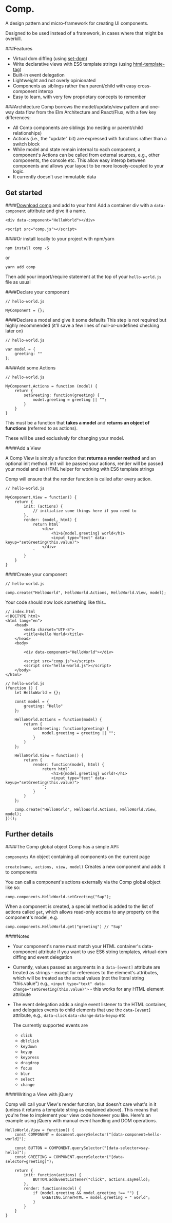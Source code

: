Comp.
=====

A design pattern and micro-framework for creating UI components.

Designed to be used instead of a framework, in cases where that might be overkill.

###Features
- Virtual dom diffing (using [set-dom](https://www.npmjs.com/package/set-dom))
- Write declarative views with ES6 template strings (using [html-template-tag](https://www.npmjs.com/package/html-template-tag))
- Built-in event delegation
- Lightweight and not overly opinionated
- Components as siblings rather than parent/child with easy cross-component interop
- Easy to learn, with very few proprietary concepts to remember

###Architecture
Comp borrows the model/update/view pattern and one-way data flow from the Elm Architecture and React/Flux,
with a few key differences:

- All Comp components are siblings (no nesting or parent/child relationships)
- Actions (i.e., the "update" bit) are expressed with functions rather than a switch block
- While model and state remain internal to each component, a component's Actions can be called
  from external sources, e.g., other components, the console etc. This allow easy interop
  between components and allows your layout to be more loosely-coupled to your logic.
- It currently doesn't use immutable data


Get started
-----------
####[Download comp](https://github.com/brendan-jefferis/comp/blob/master/comp.js) and add to your html
Add a container div with a `data-component` attribute and give it a name.

```
<div data-component="HelloWorld"></div>

<script src="comp.js"></script>
```

####Or install locally to your project with npm/yarn

```
npm install comp -S
```
or

```
yarn add comp
```

Then add your import/require statement at the top of your `hello-world.js` file as usual

####Declare your component

```
// hello-world.js

MyComponent = {};
```

####Declare a model and give it some defaults
This step is not required but highly recommended (it'll save a few lines of null-or-undefined checking later on)

```
// hello-world.js

var model = {
    greeting: ""
};
```

####Add some Actions

```
// hello-world.js

MyComponent.Actions = function (model) {
	return {
		setGreeting: function(greeting) {
			model.greeting = greeting || "";
		}
	}
}
```

This must be a function that **takes a model** and **returns an object of functions** (referred to as actions).

These will be used exclusively for changing your model.

####Add a View

A Comp View is simply a function that **returns a render method** and an optional init method. init will be passed your
actions, render will be passed your model and an HTML helper for working with ES6 template strings

Comp will ensure that the render function is called after every action.

```
// hello-world.js

MyComponent.View = function() {
    return {
        init: (actions) {
            // initialize some things here if you need to
        },
        render: (model, html) {
            return html`
                <div>
                    <h1>${model.greeting} world</h1>
                    <input type="text" data-keyup="setGreeting(this.value)">
                </div>
            `
        }
    }
}
```

####Create your component

```
// hello-world.js

comp.create("HelloWorld", HelloWorld.Actions, HelloWorld.View, model);
```

Your code should now look something like this..

```
// index.html
<!DOCTYPE html>
<html lang="en">
    <head>
        <meta charset="UTF-8">
        <title>Hello World</title>
    </head>
    <body>

        <div data-component="HelloWorld"></div>

        <script src="comp.js"></script>
        <script src="hello-world.js"></script>
    </body>
</html>
```

```
// hello-world.js
(function () {
    let HelloWorld = {};

    const model = {
        greeting: "Hello"
    };

    HelloWorld.Actions = function(model) {
        return {
            setGreeting: function(greeting) {
                model.greeting = greeting || "";
            }
        }
    };

    HelloWorld.View = function() {
        return {
            render: function(model, html) {
                return html`
                    <h1>${model.greeting} world!</h1>
                    <input type="text" data-keyup="setGreeting(this.value)">
                `;
            }
        }
    };

    comp.create("HelloWorld", HelloWorld.Actions, HelloWorld.View, model);
})();
```

Further details
---------------

####The Comp global object
Comp has a simple API:

`components`    An object containing all components on the current page

`create(name, actions, view, model)` Creates a new component and adds it to components

You can call a component's actions externally via the Comp global object like so:

```
comp.components.HelloWorld.setGreeting("Sup");
```

When a component is created, a special method is added to the list of actions called `get`, which allows read-only
access to any property on the component's model, e.g.

```
comp.components.HelloWorld.get("greeting") // "Sup"
```

####Notes
- Your component's name must match your HTML container's data-component attribute if you want to use ES6 string
  templates, virtual-dom diffing and event delegation
- Currently, values passed as arguments in a `data-[event]` attribute are treated as strings - except for references to the element's attributes, which will be treated as the actual values (not the literal string "this.value")
  e.g., `<input type="text" data-change="setGreeting(this.value)">` - this works for any HTML element attribute
- The event delegation adds a single event listener to the HTML container, and delegates events to child elements
  that use the `data-[event]` attribute, e.g., `data-click` `data-change` `data-keyup` etc

  The currently supported events are
    - `click`
    - `dblclick`
    - `keydown`
    - `keyup`
    - `keypress`
    - `dragdrop`
    - `focus`
    - `blur`
    - `select`
    - `change`


####Writing a View with jQuery

Comp will call your View's render function, but doesn't care what's in it (unless it returns a template string as
explained above). This means that you're free to implement your view code however you like. Here's an example using jQuery with manual event handling and DOM operations.

```
HelloWorld.View = function() {
	const COMPONENT = document.querySelector("[data-component=hello-world]");

	const BUTTON = COMPONENT.querySelector("[data-selector=say-hello]");
	const GREETING = COMPONENT.querySelector("[data-selector=greeting]");

	return {
		init: function(actions) {
			BUTTON.addEventListener("click", actions.sayHello);
		},
		render: function(model) {
			if (model.greeting && model.greeting !== "") {
				GREETING.innerHTML = model.greeting + " world";
			}
		}
	}
}
```
